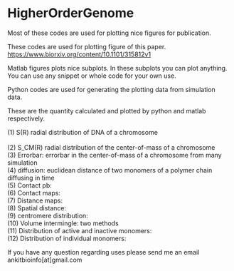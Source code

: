 # HigherOrderGenome
Most of these codes are used for plotting nice figures for publication.  


These codes are used for plotting figure of this paper. 
https://www.biorxiv.org/content/10.1101/315812v1

Matlab figures plots nice subplots. In these subplots you can plot anything. 
You can use any snippet or whole code for your own use. 

Python codes are used for generating the plotting data from simulation data. 

These are the quantity calculated and plotted by python and matlab respectively. 

(1)  S(R) radial distribution of DNA of a chromosome<br/>  
(2)  S_CM(R) radial distribution of the center-of-mass of a chromosome<br/> 
(3)  Errorbar: errorbar in the center-of-mass of a chromosome from many simulation<br/>
(4)  diffusion:  euclidean distance of two monomers of a polymer chain diffusing in time <br/>
(5)  Contact pb: <br/>
(6)  Contact maps: <br/>
(7)  Distance maps: <br/>
(8)  Spatial distance: <br/>
(9)  centromere distribution: <br/> 
(10) Volume intermingle:  two methods  <br/> 
(11) Distribution of active and inactive monomers:  <br/>
(12) Distribution of individual monomers:  <br/>


If you have any question regarding uses please send me an email
ankitbioinfo[at]gmail.com 



